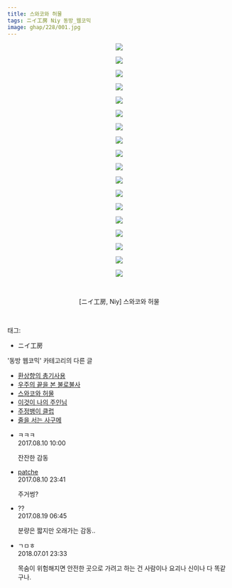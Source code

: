 ```yaml
---
title: 스와코와 허물
tags: ニイ工房 Niy 동방_웹코믹
image: ghap/228/001.jpg
---
```

<div class="article">
<p style="text-align: center; clear: none; float: none;"><img src="{{ site.nasurl }}/ghap/228/001.jpg"/></p>
<p style="text-align: center; clear: none; float: none;"><img src="{{ site.nasurl }}/ghap/228/002.jpg"/></p>
<p style="text-align: center; clear: none; float: none;"><img src="{{ site.nasurl }}/ghap/228/003.jpg"/></p>
<p style="text-align: center; clear: none; float: none;"><img src="{{ site.nasurl }}/ghap/228/004.jpg"/></p>
<p style="text-align: center; clear: none; float: none;"><img src="{{ site.nasurl }}/ghap/228/005.jpg"/></p>
<p style="text-align: center; clear: none; float: none;"><img src="{{ site.nasurl }}/ghap/228/006.jpg"/></p>
<p style="text-align: center; clear: none; float: none;"><img src="{{ site.nasurl }}/ghap/228/007.jpg"/></p>
<p style="text-align: center; clear: none; float: none;"><img src="{{ site.nasurl }}/ghap/228/008.jpg"/></p>
<p style="text-align: center; clear: none; float: none;"><img src="{{ site.nasurl }}/ghap/228/009.jpg"/></p>
<p style="text-align: center; clear: none; float: none;"><img src="{{ site.nasurl }}/ghap/228/010.jpg"/></p>
<p style="text-align: center; clear: none; float: none;"><img src="{{ site.nasurl }}/ghap/228/011.jpg"/></p>
<p style="text-align: center; clear: none; float: none;"><img src="{{ site.nasurl }}/ghap/228/012.jpg"/></p>
<p style="text-align: center; clear: none; float: none;"><img src="{{ site.nasurl }}/ghap/228/013.jpg"/></p>
<p style="text-align: center; clear: none; float: none;"><img src="{{ site.nasurl }}/ghap/228/014.jpg"/></p>
<p style="text-align: center; clear: none; float: none;"><img src="{{ site.nasurl }}/ghap/228/015.jpg"/></p>
<p style="text-align: center; clear: none; float: none;"><img src="{{ site.nasurl }}/ghap/228/016.jpg"/></p>
<p style="text-align: center; clear: none; float: none;"><img src="{{ site.nasurl }}/ghap/228/017.jpg"/></p>
<p style="text-align: center; clear: none; float: none;"><img src="{{ site.nasurl }}/ghap/228/018.jpg"/></p>
<p style="text-align: center; clear: none; float: none;"><br/></p>
<p style="text-align: center; clear: none; float: none;">[ニイ工房, Niy] 스와코와 허물</p>
<p><br/></p>
</div><div class="tagTrail">
<p>태그: </p>
<ul>
<li>ニイ工房</li>
</ul>
</div><div class="another">
<p>'동방 웹코믹' 카테고리의 다른 글</p>
<ul>
<li><a href="/2016-06-19-ghap_284">환상향의 총기사용</a></li>
<li><a href="/2016-06-19-ghap_263">우주의 끝을 본 불로불사</a></li>
<li><a href="/2016-06-19-ghap_228">스와코와 허물</a></li>
<li><a href="/2016-06-18-ghap_196">이것이 나의 주인님</a></li>
<li><a href="/2016-06-18-ghap_163">주정뱅이 클럽</a></li>
<li><a href="/2016-06-18-ghap_154">줄을 서는 사구메</a></li>
</ul>
</div><div class="cb_module cb_fluid">
<div class="cb_wrt cb_profile">
<div class="comment">
<ul>
<li class="cb_thumb_off" id="comment15055866">
<div class="cb_comment_area">
<div class="cb_info_area">
<div class="cb_section">
<span class="cb_nick_name">ㅋㅋㅋ</span>
</div>
<div class="cb_section">
<span class="cb_date">2017.08.10 10:00 </span>
</div>
</div>
<div class="cb_dsc_comment">
<p class="cb_dsc">
											잔잔한 감동
										</p>
</div>
</div></li>
<li class="cb_thumb_off" id="comment15056519">
<div class="cb_comment_area">
<div class="cb_info_area">
<div class="cb_section">
<span class="cb_nick_name"> <a href="http://https://www.naver.com/" onclick="return openLinkInNewWindow(this)">patche</a></span>
</div>
<div class="cb_section">
<span class="cb_date">2017.08.10 23:41 </span>
</div>
</div>
<div class="cb_dsc_comment">
<p class="cb_dsc">
											주거썽?
										</p>
</div>
</div></li>
<li class="cb_thumb_off" id="comment15063263">
<div class="cb_comment_area">
<div class="cb_info_area">
<div class="cb_section">
<span class="cb_nick_name">??</span>
</div>
<div class="cb_section">
<span class="cb_date">2017.08.19 06:45 </span>
</div>
</div>
<div class="cb_dsc_comment">
<p class="cb_dsc">
											분량은 짧지만 오래가는 감동..
										</p>
</div>
</div></li>
<li class="cb_thumb_off" id="comment15279451">
<div class="cb_comment_area">
<div class="cb_info_area">
<div class="cb_section">
<span class="cb_nick_name">ㄱㅁㅎ</span>
</div>
<div class="cb_section">
<span class="cb_date">2018.07.01 23:33 </span>
</div>
</div>
<div class="cb_dsc_comment">
<p class="cb_dsc">
											목숨이 위험해지면 안전한 곳으로 가려고 하는 건 사람이나 요괴나 신이나 다 똑같구나.
										</p>
</div>
</div></li>
</ul>
</div>
</div><!-- commentList close -->
</div>